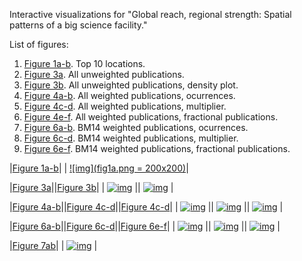 Interactive visualizations for "Global reach, regional strength: Spatial patterns of a big science facility."

List of figures:
1. [Figure 1a-b](viz/fig1_color.html). Top 10 locations. 
2. [Figure 3a](viz/fig3a_color_time.html). All unweighted publications.
3. [Figure 3b](viz/fig3b_color_time.html). All unweighted publications, density plot.
4. [Figure 4a-b](viz/fig4ab_color_time.html). All weighted publications, ocurrences.
5. [Figure 4c-d](viz/fig4cd_color_time.html). All weighted publications, multiplier.
6. [Figure 4e-f](viz/fig4cef_color_time.html). All weighted publications, fractional publications.
4. [Figure 6a-b](viz/fig6ab_color_time.html). BM14 weighted publications, ocurrences.
5. [Figure 6c-d](viz/fig6cd_color_time.html). BM14 weighted publications, multiplier.
6. [Figure 6e-f](viz/fig6cef_color_time.html). BM14 weighted publications, fractional publications.


|[Figure 1a-b](viz/fig1_color.html)|
| [![img](fig1a.png = 200x200)](viz/fig1_color.html)|

|[Figure 3a](viz/fig3a_color_time.html)||[Figure 3b](viz/fig3b_color_time.html)|
| [![img](fig3a.png)](viz/fig3a_color_time.html) || [![img](fig3b.png)](viz/fig3b_color_time.html) |

|[Figure 4a-b](viz/fig4ab_color_time.html)||[Figure 4c-d](viz/fig4cd_color_time.html)||[Figure 4c-d](viz/fig4cd_color_time.html)|
| [![img](fig4a.png)](viz/fig4ab_color_time.html) || [![img](fig4c.png)](viz/fig4cd_color_time.html) || [![img](fig4e.png)](viz/fig4ef_color_time.html) |

|[Figure 6a-b](viz/fig6ab_color_time.html)||[Figure 6c-d](viz/fig6cd_color_time.html)||[Figure 6e-f](viz/fig6ef_color_time.html)|
| [![img](fig6a.png)](viz/fig6ab_color_time.html) || [![img](fig6c.png)](viz/fig6cd_color_time.html) || [![img](fig6e.png)](viz/fig6ef_color_time.html) |

|[Figure 7ab](viz/fig7ab_color_time.html)|
| [![img](fig7.png)](viz/fig7ab_color_time.html) |



